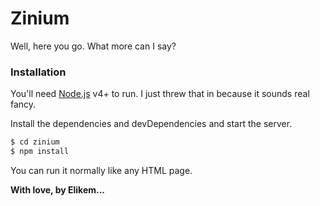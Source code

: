 # Zinium

 Well, here you go. What more can I say?
 
### Installation

You'll need [Node.js](https://nodejs.org/) v4+ to run. I just threw that in because it sounds real fancy.

Install the dependencies and devDependencies and start the server.

```sh
$ cd zinium
$ npm install
```
You can run it normally like any HTML page.


**With love, by Elikem...**

